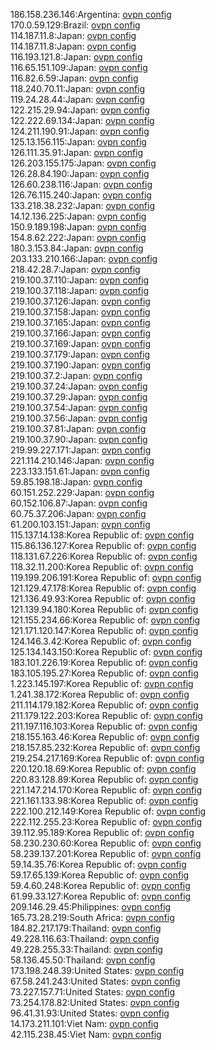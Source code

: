 186.158.236.146:Argentina: [ovpn config](vpn/186_158_236_146.ovpn)  
170.0.59.129:Brazil: [ovpn config](vpn/170_0_59_129.ovpn)  
114.187.11.8:Japan: [ovpn config](vpn/114_187_11_8.ovpn)  
114.187.11.8:Japan: [ovpn config](vpn/114_187_11_8.ovpn)  
116.193.121.8:Japan: [ovpn config](vpn/116_193_121_8.ovpn)  
116.65.151.109:Japan: [ovpn config](vpn/116_65_151_109.ovpn)  
116.82.6.59:Japan: [ovpn config](vpn/116_82_6_59.ovpn)  
118.240.70.11:Japan: [ovpn config](vpn/118_240_70_11.ovpn)  
119.24.28.44:Japan: [ovpn config](vpn/119_24_28_44.ovpn)  
122.215.29.94:Japan: [ovpn config](vpn/122_215_29_94.ovpn)  
122.222.69.134:Japan: [ovpn config](vpn/122_222_69_134.ovpn)  
124.211.190.91:Japan: [ovpn config](vpn/124_211_190_91.ovpn)  
125.13.156.115:Japan: [ovpn config](vpn/125_13_156_115.ovpn)  
126.111.35.91:Japan: [ovpn config](vpn/126_111_35_91.ovpn)  
126.203.155.175:Japan: [ovpn config](vpn/126_203_155_175.ovpn)  
126.28.84.190:Japan: [ovpn config](vpn/126_28_84_190.ovpn)  
126.60.238.116:Japan: [ovpn config](vpn/126_60_238_116.ovpn)  
126.76.115.240:Japan: [ovpn config](vpn/126_76_115_240.ovpn)  
133.218.38.232:Japan: [ovpn config](vpn/133_218_38_232.ovpn)  
14.12.136.225:Japan: [ovpn config](vpn/14_12_136_225.ovpn)  
150.9.189.198:Japan: [ovpn config](vpn/150_9_189_198.ovpn)  
154.8.62.222:Japan: [ovpn config](vpn/154_8_62_222.ovpn)  
180.3.153.84:Japan: [ovpn config](vpn/180_3_153_84.ovpn)  
203.133.210.166:Japan: [ovpn config](vpn/203_133_210_166.ovpn)  
218.42.28.7:Japan: [ovpn config](vpn/218_42_28_7.ovpn)  
219.100.37.110:Japan: [ovpn config](vpn/219_100_37_110.ovpn)  
219.100.37.118:Japan: [ovpn config](vpn/219_100_37_118.ovpn)  
219.100.37.126:Japan: [ovpn config](vpn/219_100_37_126.ovpn)  
219.100.37.158:Japan: [ovpn config](vpn/219_100_37_158.ovpn)  
219.100.37.165:Japan: [ovpn config](vpn/219_100_37_165.ovpn)  
219.100.37.166:Japan: [ovpn config](vpn/219_100_37_166.ovpn)  
219.100.37.169:Japan: [ovpn config](vpn/219_100_37_169.ovpn)  
219.100.37.179:Japan: [ovpn config](vpn/219_100_37_179.ovpn)  
219.100.37.190:Japan: [ovpn config](vpn/219_100_37_190.ovpn)  
219.100.37.2:Japan: [ovpn config](vpn/219_100_37_2.ovpn)  
219.100.37.24:Japan: [ovpn config](vpn/219_100_37_24.ovpn)  
219.100.37.29:Japan: [ovpn config](vpn/219_100_37_29.ovpn)  
219.100.37.54:Japan: [ovpn config](vpn/219_100_37_54.ovpn)  
219.100.37.56:Japan: [ovpn config](vpn/219_100_37_56.ovpn)  
219.100.37.81:Japan: [ovpn config](vpn/219_100_37_81.ovpn)  
219.100.37.90:Japan: [ovpn config](vpn/219_100_37_90.ovpn)  
219.99.227.171:Japan: [ovpn config](vpn/219_99_227_171.ovpn)  
221.114.210.146:Japan: [ovpn config](vpn/221_114_210_146.ovpn)  
223.133.151.61:Japan: [ovpn config](vpn/223_133_151_61.ovpn)  
59.85.198.18:Japan: [ovpn config](vpn/59_85_198_18.ovpn)  
60.151.252.229:Japan: [ovpn config](vpn/60_151_252_229.ovpn)  
60.152.106.87:Japan: [ovpn config](vpn/60_152_106_87.ovpn)  
60.75.37.206:Japan: [ovpn config](vpn/60_75_37_206.ovpn)  
61.200.103.151:Japan: [ovpn config](vpn/61_200_103_151.ovpn)  
115.137.14.138:Korea Republic of: [ovpn config](vpn/115_137_14_138.ovpn)  
115.86.136.127:Korea Republic of: [ovpn config](vpn/115_86_136_127.ovpn)  
118.131.67.226:Korea Republic of: [ovpn config](vpn/118_131_67_226.ovpn)  
118.32.11.200:Korea Republic of: [ovpn config](vpn/118_32_11_200.ovpn)  
119.199.206.191:Korea Republic of: [ovpn config](vpn/119_199_206_191.ovpn)  
121.129.47.178:Korea Republic of: [ovpn config](vpn/121_129_47_178.ovpn)  
121.136.49.93:Korea Republic of: [ovpn config](vpn/121_136_49_93.ovpn)  
121.139.94.180:Korea Republic of: [ovpn config](vpn/121_139_94_180.ovpn)  
121.155.234.66:Korea Republic of: [ovpn config](vpn/121_155_234_66.ovpn)  
121.171.120.147:Korea Republic of: [ovpn config](vpn/121_171_120_147.ovpn)  
124.146.3.42:Korea Republic of: [ovpn config](vpn/124_146_3_42.ovpn)  
125.134.143.150:Korea Republic of: [ovpn config](vpn/125_134_143_150.ovpn)  
183.101.226.19:Korea Republic of: [ovpn config](vpn/183_101_226_19.ovpn)  
183.105.195.27:Korea Republic of: [ovpn config](vpn/183_105_195_27.ovpn)  
1.223.145.197:Korea Republic of: [ovpn config](vpn/1_223_145_197.ovpn)  
1.241.38.172:Korea Republic of: [ovpn config](vpn/1_241_38_172.ovpn)  
211.114.179.182:Korea Republic of: [ovpn config](vpn/211_114_179_182.ovpn)  
211.179.122.203:Korea Republic of: [ovpn config](vpn/211_179_122_203.ovpn)  
211.197.116.103:Korea Republic of: [ovpn config](vpn/211_197_116_103.ovpn)  
218.155.163.46:Korea Republic of: [ovpn config](vpn/218_155_163_46.ovpn)  
218.157.85.232:Korea Republic of: [ovpn config](vpn/218_157_85_232.ovpn)  
219.254.217.169:Korea Republic of: [ovpn config](vpn/219_254_217_169.ovpn)  
220.120.18.69:Korea Republic of: [ovpn config](vpn/220_120_18_69.ovpn)  
220.83.128.89:Korea Republic of: [ovpn config](vpn/220_83_128_89.ovpn)  
221.147.214.170:Korea Republic of: [ovpn config](vpn/221_147_214_170.ovpn)  
221.161.133.98:Korea Republic of: [ovpn config](vpn/221_161_133_98.ovpn)  
222.100.212.149:Korea Republic of: [ovpn config](vpn/222_100_212_149.ovpn)  
222.112.255.23:Korea Republic of: [ovpn config](vpn/222_112_255_23.ovpn)  
39.112.95.189:Korea Republic of: [ovpn config](vpn/39_112_95_189.ovpn)  
58.230.230.60:Korea Republic of: [ovpn config](vpn/58_230_230_60.ovpn)  
58.239.137.201:Korea Republic of: [ovpn config](vpn/58_239_137_201.ovpn)  
59.14.35.76:Korea Republic of: [ovpn config](vpn/59_14_35_76.ovpn)  
59.17.65.139:Korea Republic of: [ovpn config](vpn/59_17_65_139.ovpn)  
59.4.60.248:Korea Republic of: [ovpn config](vpn/59_4_60_248.ovpn)  
61.99.33.127:Korea Republic of: [ovpn config](vpn/61_99_33_127.ovpn)  
209.146.29.45:Philippines: [ovpn config](vpn/209_146_29_45.ovpn)  
165.73.28.219:South Africa: [ovpn config](vpn/165_73_28_219.ovpn)  
184.82.217.179:Thailand: [ovpn config](vpn/184_82_217_179.ovpn)  
49.228.116.63:Thailand: [ovpn config](vpn/49_228_116_63.ovpn)  
49.228.255.33:Thailand: [ovpn config](vpn/49_228_255_33.ovpn)  
58.136.45.50:Thailand: [ovpn config](vpn/58_136_45_50.ovpn)  
173.198.248.39:United States: [ovpn config](vpn/173_198_248_39.ovpn)  
67.58.241.243:United States: [ovpn config](vpn/67_58_241_243.ovpn)  
73.227.157.71:United States: [ovpn config](vpn/73_227_157_71.ovpn)  
73.254.178.82:United States: [ovpn config](vpn/73_254_178_82.ovpn)  
96.41.31.93:United States: [ovpn config](vpn/96_41_31_93.ovpn)  
14.173.211.101:Viet Nam: [ovpn config](vpn/14_173_211_101.ovpn)  
42.115.238.45:Viet Nam: [ovpn config](vpn/42_115_238_45.ovpn)  
